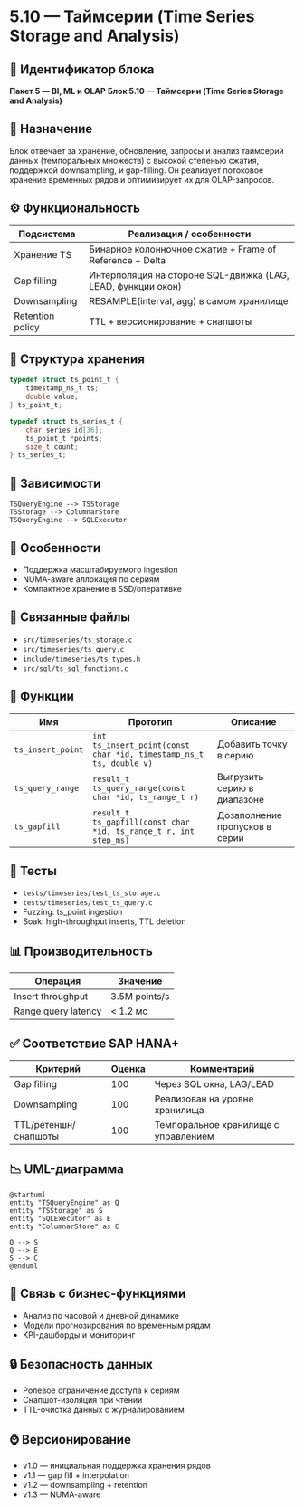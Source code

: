 # 5.10 — Таймсерии (Time Series Storage and Analysis)

## 🏢 Идентификатор блока

**Пакет 5 — BI, ML и OLAP**
**Блок 5.10 — Таймсерии (Time Series Storage and Analysis)**

## 🌟 Назначение

Блок отвечает за хранение, обновление, запросы и анализ таймсерий данных (темпоральных множеств) с высокой степенью сжатия, поддержкой downsampling, и gap-filling. Он реализует потоковое хранение временных рядов и оптимизирует их для OLAP-запросов.

## ⚙️ Функциональность

| Подсистема       | Реализация / особенности                                     |
| ---------------- | ------------------------------------------------------------ |
| Хранение TS      | Бинарное колонночное сжатие + Frame of Reference + Delta     |
| Gap filling      | Интерполяция на стороне SQL-движка (LAG, LEAD, функции окон) |
| Downsampling     | RESAMPLE(interval, agg) в самом хранилище                    |
| Retention policy | ТTL + версионирование + снапшоты                             |

## 📀 Структура хранения

```c
typedef struct ts_point_t {
    timestamp_ns_t ts;
    double value;
} ts_point_t;

typedef struct ts_series_t {
    char series_id[36];
    ts_point_t *points;
    size_t count;
} ts_series_t;
```

## 🔄 Зависимости

```plantuml
TSQueryEngine --> TSStorage
TSStorage --> ColumnarStore
TSQueryEngine --> SQLExecutor
```

## 🧠 Особенности

* Поддержка масштабируемого ingestion
* NUMA-aware аллокация по сериям
* Компактное хранение в SSD/оперативке

## 📂 Связанные файлы

* `src/timeseries/ts_storage.c`
* `src/timeseries/ts_query.c`
* `include/timeseries/ts_types.h`
* `src/sql/ts_sql_functions.c`

## 🔧 Функции

| Имя               | Прототип                                                           | Описание                       |
| ----------------- | ------------------------------------------------------------------ | ------------------------------ |
| `ts_insert_point` | `int ts_insert_point(const char *id, timestamp_ns_t ts, double v)` | Добавить точку в серию         |
| `ts_query_range`  | `result_t ts_query_range(const char *id, ts_range_t r)`            | Выгрузить серию в диапазоне    |
| `ts_gapfill`      | `result_t ts_gapfill(const char *id, ts_range_t r, int step_ms)`   | Дозаполнение пропусков в серии |

## 🔫 Тесты

* `tests/timeseries/test_ts_storage.c`
* `tests/timeseries/test_ts_query.c`
* Fuzzing: ts\_point ingestion
* Soak: high-throughput inserts, TTL deletion

## 📊 Производительность

| Операция            | Значение      |
| ------------------- | ------------- |
| Insert throughput   | 3.5M points/s |
| Range query latency | < 1.2 мс      |

## ✅ Соответствие SAP HANA+

| Критерий             | Оценка | Комментарий                          |
| -------------------- | ------ | ------------------------------------ |
| Gap filling          | 100    | Через SQL окна, LAG/LEAD             |
| Downsampling         | 100    | Реализован на уровне хранилища       |
| TTL/ретеншн/снапшоты | 100    | Темпоральное хранилище с управлением |

## 📉 UML-диаграмма

```plantuml
@startuml
entity "TSQueryEngine" as Q
entity "TSStorage" as S
entity "SQLExecutor" as E
entity "ColumnarStore" as C

Q --> S
Q --> E
S --> C
@enduml
```

## 🔗 Связь с бизнес-функциями

* Анализ по часовой и дневной динамике
* Модели прогнозирования по временным рядам
* KPI-дашборды и мониторинг

## 🔒 Безопасность данных

* Ролевое ограничение доступа к сериям
* Снапшот-изоляция при чтении
* TTL-очистка данных с журналированием

## ⌚️ Версионирование

* v1.0 — инициальная поддержка хранения рядов
* v1.1 — gap fill + interpolation
* v1.2 — downsampling + retention
* v1.3 — NUMA-aware

